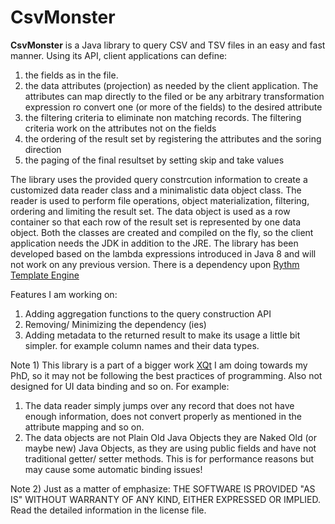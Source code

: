 CsvMonster
==========

**CsvMonster** is a Java library to query CSV and TSV files in an easy and fast manner. Using its API, client applications can define:

1. the fields as in the file. 
2. the data attributes (projection) as needed by the client application. The attributes can map directly to the filed or be any arbitrary transformation expression ro convert one (or more of the fields) to the desired attribute
3. the filtering criteria to eliminate non matching records. The filtering criteria work on the attributes not on the fields
4. the ordering of the result set by registering the attributes and the soring direction
5. the paging of the final resultset by setting skip and take values

The library uses the provided query constrcution information to create a customized data reader class and a minimalistic data object class. The reader is used to perform file operations, object materialization, filtering, ordering and limiting the result set. The data object is used as a row container so that each row of the result set is represented by one data object.
Both the classes are created and compiled on the fly, so the client application needs the JDK in addition to the JRE. The library has been developed based on the lambda expressions introduced in Java 8 and will not work on any previous version. There is a dependency upon [Rythm Template Engine](http://rythmengine.org)

Features I am working on:

1. Adding aggregation functions to the query construction API
2. Removing/ Minimizing the dependency (ies)
3. Adding metadata to the returned result to make its usage a little bit simpler. for example column names and their data types.

Note 1) This library is a part of a bigger work [XQt](https://github.com/javadch/XQt) I am doing towards my PhD, so it may not be following the best practices of programming. Also not designed for UI data binding and so on.
For example:
1. The data reader simply jumps over any record that does not have enough information, does not convert properly as mentioned in the attribute mapping and so on.
2. The data objects are not Plain Old Java Objects they are Naked Old (or maybe new) Java Objects, as they are using public fields and have not traditional getter/ setter methods. This is for performance reasons but may cause some automatic binding issues!
 
Note 2) Just as a matter of emphasize: THE SOFTWARE IS PROVIDED "AS IS" WITHOUT WARRANTY OF ANY KIND, EITHER EXPRESSED OR IMPLIED. Read the detailed information in the license file.